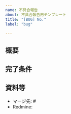 ```yaml
---
name: 不具合報告
about: 不具合報告用テンプレート
title: "[BUG] No."
label: "bug"

---
```


## 概要


## 完了条件


## 資料等

<!-- マージ先のIssue番号を記載することで、自動でマイルストーンとラベルが設定されます -->
- マージ先: #
- Redmine:
